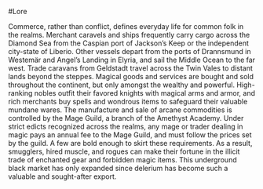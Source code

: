#Lore 

Commerce, rather than conflict, defines everyday life for common folk in the realms. Merchant caravels and ships frequently carry cargo across the Diamond Sea from the Caspian port of Jackson’s Keep or the independent city-state of Liberio. Other vessels depart from the ports of Drannsmund in Westemär and Angel’s Landing in Elyria, and sail the Middle Ocean to the far west. Trade caravans from Geldstadt travel across the Twin Vales to distant lands beyond the steppes. Magical goods and services are bought and sold throughout the continent, but only amongst the wealthy and powerful. High-ranking nobles outfit their favored knights with magical arms and armor, and rich merchants buy spells and wondrous items to safeguard their valuable mundane wares. The manufacture and sale of arcane commodities is controlled by the Mage Guild, a branch of the Amethyst Academy. Under strict edicts recognized across the realms, any mage or trader dealing in magic pays an annual fee to the Mage Guild, and must follow the prices set by the guild. A few are bold enough to skirt these requirements. As a result, smugglers, hired muscle, and rogues can make their fortune in the illicit trade of enchanted gear and forbidden magic items. This underground black market has only expanded since delerium has become such a valuable and sought-after export.